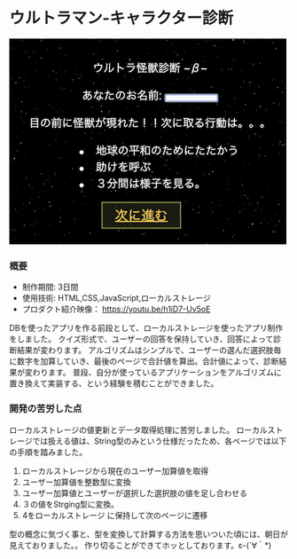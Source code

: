 # ウルトラマン-キャラクター診断

[![IMAGE ALT TEXT HERE](thumbnailImage.png)](https://youtu.be/zMny0sAbu0g)

### 概要
* 制作期間: 3日間
* 使用技術: HTML,CSS,JavaScript,ローカルストレージ 
* プロダクト紹介映像： https://youtu.be/h1iD7-Uv5oE  

DBを使ったアプリを作る前段として、ローカルストレージを使ったアプリ制作をしました。
クイズ形式で、ユーザーの回答を保持していき、回答によって診断結果が変わります。
アルゴリズムはシンプルで、ユーザーの選んだ選択肢毎に数字を加算していき、最後のページで合計値を算出。合計値によって、診断結果が変わります。
普段、自分が使っているアプリケーションをアルゴリズムに置き換えて実装する、という経験を積むことができました。

### 開発の苦労した点
ローカルストレージの値更新とデータ取得処理に苦労しました。
ローカルストレージでは扱える値は、String型のみという仕様だったため、各ページでは以下の手順を踏みました。
1. ローカルストレージから現在のユーザー加算値を取得
2. ユーザー加算値を整数型に変換
3. ユーザー加算値とユーザーが選択した選択肢の値を足し合わせる
4. ３の値をStrging型に変換。
5. 4をローカルストレージ に保持して次のページに遷移

型の概念に気づく事と、型を変換して計算する方法を思いついた頃には、朝日が見えておりました。。
作り切ることができてホッとしております。ε-(´∀｀*)



